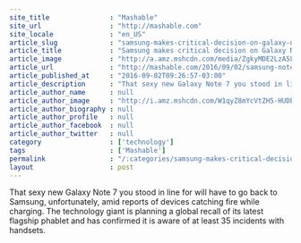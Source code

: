 ```yaml
---
site_title               : "Mashable"
site_url                 : "http://mashable.com"
site_locale              : "en_US"
article_slug             : "samsung-makes-critical-decision-on-galaxy-note-7-due-to-reports-of-explosions"
article_title            : "Samsung makes critical decision on Galaxy Note 7 due to reports of explosions"
article_image            : "http://a.amz.mshcdn.com/media/ZgkyMDE2LzA5LzAyLzVjL2h0dHBzXzNBXzJGXzJGYmx1ZXByaW50YXBpcHJvZHVjdGlvbi5zMy5hbWF6b25hd3MuYy4zZTAyMy5qcGcKcAl0aHVtYgkxMjAweDYzMAplCWpwZw/63559c81/0fc/https_3A_2F_2Fblueprint-api-production.s3.amazonaws.com_2Fuploads_2Fcard_2Fimage_2F158687_2Fsamsung-galaxy-note-7-5.jpg"
article_url              : "http://mashable.com/2016/09/02/samsung-note-7-recall/"
article_published_at     : "2016-09-02T09:26:57-03:00"
article_description      : "That sexy new Galaxy Note 7 you stood in line for will have to go back to Samsung, unfortunately, amid reports of devices catching fire while charging. The technology giant is planning a global recall of its latest flagship phablet and has confirmed it is aware of at least 35 incidents with handsets."
article_author_name      : null
article_author_image     : "http://i.amz.mshcdn.com/W1qyZ8mYcVtZH5-HUDEYE1Lkdbg=/90x90/2016%2F09%2F16%2Fed%2Fhttpi.amz.mshcdn.comVxIWje8XW85_6R8_RYssmawJ6kg250x.d641f.jpg"
article_author_biography : null
article_author_profile   : null
article_author_facebook  : null
article_author_twitter   : null
category                 : ['technology']
tags                     : ['Mashable']
permalink                : "/:categories/samsung-makes-critical-decision-on-galaxy-note-7-due-to-reports-of-explosions/"
layout                   : post
---
```


That sexy new Galaxy Note 7 you stood in line for will have to go back to Samsung, unfortunately, amid reports of devices catching fire while charging. The technology giant is planning a global recall of its latest flagship phablet and has confirmed it is aware of at least 35 incidents with handsets.
